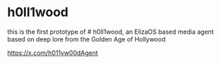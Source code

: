 # h0ll1wood

this is the first prototype of # h0ll1wood, an ElizaOS based media agent based on deep lore from the Golden Age of Hollywood

https://x.com/h011yw00dAgent

